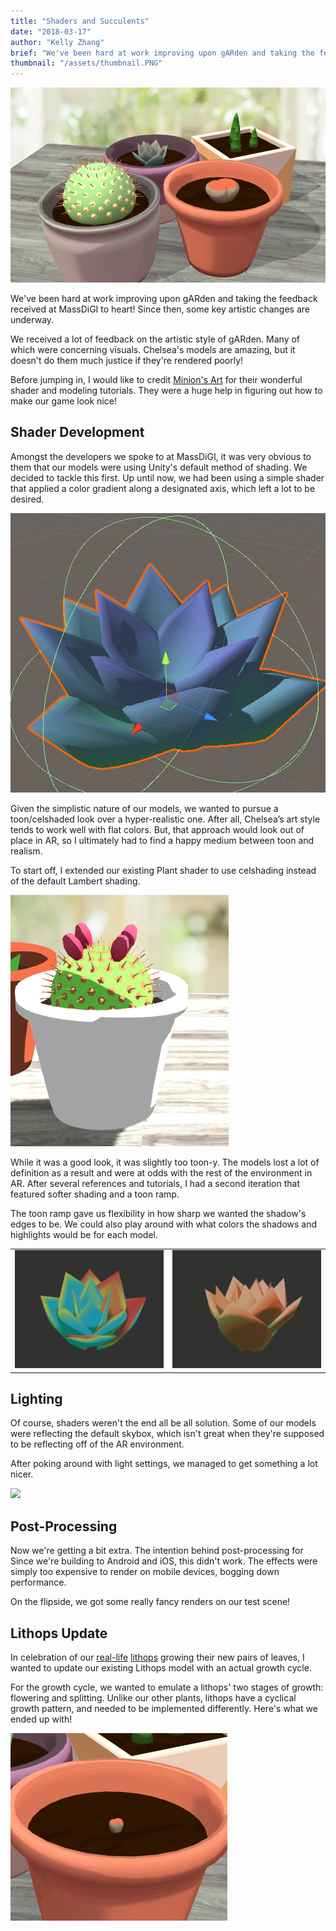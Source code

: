 ```yaml
---
title: "Shaders and Succulents"
date: "2018-03-17"
author: "Kelly Zhang"
brief: "We've been hard at work improving upon gARden and taking the feedback received at MassDiGI to heart!"
thumbnail: "/assets/thumbnail.PNG"
---
```


![big](../assets/big.PNG)

We've been hard at work improving upon gARden and taking the feedback received at MassDiGI to heart! Since then, some key artistic changes are underway.

<!--more-->

We received a lot of feedback on the artistic style of gARden. Many of which were concerning visuals. Chelsea's models are amazing, but it
doesn't do them much justice if they're rendered poorly!

Before jumping in, I would like to credit [Minion's Art][tutorials] for their wonderful shader and modeling tutorials. They were a huge help in figuring out
how to make our game look nice!

## Shader Development

Amongst the developers we spoke to at MassDiGI, it was very obvious to them that our models were using Unity's default method of shading. We decided
to tackle this first. Up until now, we had been using a simple shader that applied a color gradient along a designated axis, which left a lot to be desired.

![testinggradient](../assets/gradients.gif)

Given the simplistic nature of our models, we wanted to pursue a toon/celshaded look over a hyper-realistic one. After all, Chelsea’s art style tends to work well with flat colors. But, that approach would look out of place in AR, so I ultimately had to find a happy medium between toon and realism. 

To start off, I extended our existing Plant shader to use celshading instead of the default Lambert shading.

![bigtoons](../assets/overtooned.png)

While it was a good look, it was slightly too toon-y. The models lost a lot of definition as a result and were at odds with the rest of the environment in AR.
After several references and tutorials, I had a second iteration that featured softer shading and a toon ramp. 

The toon ramp gave us flexibility in how sharp we wanted the shadow's edges to be. We could also play around with what colors the shadows and highlights would be for each model.

<table style="border: none;" border="0">
    <tr>
        <td style="border: none;">
            <img src="../assets/rainbow.gif"/>
        </td>
        <td style="border: none;">
            <img src="../assets/sunny.gif"/>
        </td>
    </tr>
</table>

## Lighting

Of course, shaders weren't the end all be all solution. Some of our models were reflecting the default skybox, which isn't great when they're supposed to be reflecting off of the AR environment.

After poking around with light settings, we managed to get something a lot nicer.

![](../assets/timelapse.gif)

## Post-Processing

Now we're getting a bit extra. The intention behind post-processing for Since we're building to Android and iOS, this didn't work. The effects were simply too expensive to render on mobile devices, bogging down performance.

On the flipside, we got some really fancy renders on our test scene!

## Lithops Update

In celebration of our [real-life][toms] [lithops][kellys] growing their new pairs of leaves, I wanted to update our existing Lithops model with an actual growth cycle.

For the growth cycle, we wanted to emulate a lithops' two stages of growth: flowering and splitting. Unlike our other plants, lithops have a cyclical growth pattern, and needed to be implemented differently. Here's what we ended up with!

![](../assets/lithopsgrowth.gif)

[tutorials]: https://www.patreon.com/minionsart/posts
[toms]: https://twitter.com/FomTarro/status/973405825946587136
[kellys]: https://twitter.com/chiffles_/status/969763013086588928